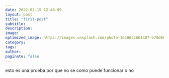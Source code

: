 ```yaml
---
date: 2022-02-15 12:46:09
layout: post
title: "first-post"
subtitle:
description:
image:
optimized_image: https://images.unsplash.com/photo-1640622661487-b78d06f91d66?ixlib=rb-1.2.1&ixid=MnwxMjA3fDF8MHxwaG90by1wYWdlfHx8fGVufDB8fHx8&auto=format&fit=crop&w=687&q=80
category:
tags:
author:
paginate: false
---
```




esto es una prueba por que no se como puede funcionar o no